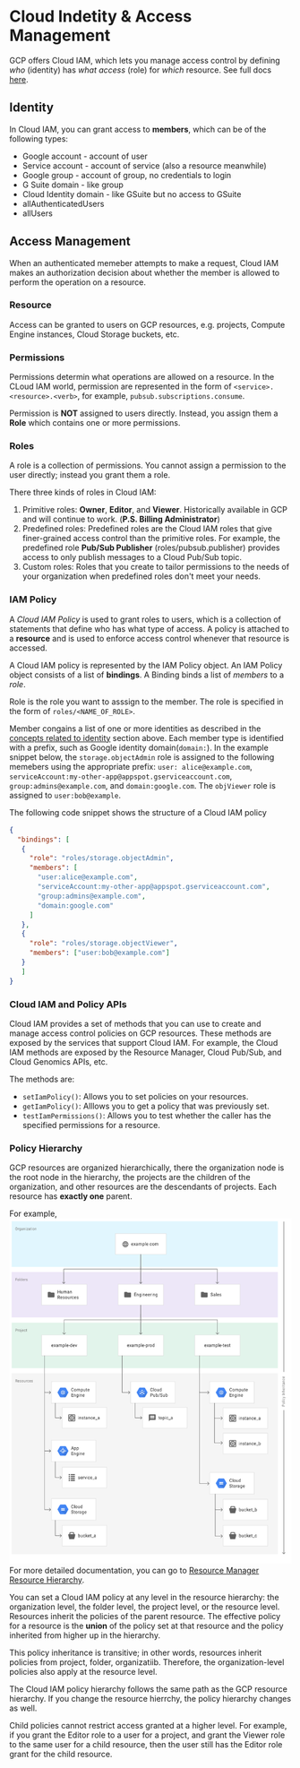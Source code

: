 # Cloud Indetity & Access Management

GCP offers Cloud IAM, which lets you manage access control by defining _who_ (identity) has _what access_ (role) for _which_ resource. See full docs [here](https://cloud.google.com/iam/docs/).

## Identity

In Cloud IAM, you can grant access to __members__, which can be of the following types:

* Google account - account of user
* Service account - account of service (also a resource meanwhile)
* Google group - account of group, no credentials to login
* G Suite domain - like group
* Cloud Identity domain - like GSuite but no access to GSuite
* allAuthenticatedUsers
* allUsers

## Access Management

When an authenticated memeber attempts to make a request, Cloud IAM makes an authorization decision about whether the member is allowed to perform the operation on a resource.

### Resource

Access can be granted to users on GCP resources, e.g. projects, Compute Engine instances, Cloud Storage buckets, etc.

### Permissions

Permissions determin what operations are allowed on a resource. In the CLoud IAM world, permission are represented in the form of `<service>.<resource>.<verb>`, for example, `pubsub.subscriptions.consume`.

Permission is __NOT__ assigned to users directly. Instead, you assign them a __Role__ which contains one or more permissions.

### Roles

A role is a collection of permissions. You cannot assign a permission to the user directly; instead you grant them a role.

There three kinds of roles in Cloud IAM:

1. Primitive roles: **Owner**, **Editor**, and **Viewer**. Historically available in GCP and will continue to work. (**P.S. Billing Administrator**)
2. Predefined roles: Predefined roles are the Cloud IAM roles that give finer-grained access control than the primitive roles. For example, the predefined role **Pub/Sub Publisher** (roles/pubsub.publisher) provides access to only publish messages to a Cloud Pub/Sub topic.
3. Custom roles: Roles that you create to tailor permissions to the needs of your organization when predefined roles don't meet your needs.

### IAM Policy

A _Cloud IAM Policy_ is used to grant roles to users, which is a collection of statements that define who has what type of access. A policy is attached to a **resource** and is used to enforce access control whenever that resource is accessed.

A Cloud IAM policy is represented by the IAM Policy object. An IAM Policy object consists of a list of **bindings**. A Binding binds a list of _members_ to a _role_.

Role is the role you want to asssign to the member. The role is specified in the form of `roles/<NAME_OF_ROLE>`.

Member congains a list of one or more identities as described in the [concepts related to identity](##Identity) section above. Each member type is identified with a prefix, such as Google identity domain(`domain:`). In the example snippet below, the `storage.objectAdmin` role is assigned to the following memebers using the appropriate prefix: `user: alice@example.com`, `serviceAccount:my-other-app@appspot.gserviceaccount.com`, `group:admins@example.com`, and `domain:google.com`. The `objViewer` role is assigned to `user:bob@example`.

The following code snippet shows the structure of a Cloud IAM policy

```json
{
  "bindings": [
   {
     "role": "roles/storage.objectAdmin",
     "members": [
       "user:alice@example.com",
       "serviceAccount:my-other-app@appspot.gserviceaccount.com",
       "group:admins@example.com",
       "domain:google.com" 
     ]
   },
   {
     "role": "roles/storage.objectViewer",
     "members": ["user:bob@example.com"]
   }
   ]
}
```

### Cloud IAM and Policy APIs

Cloud IAM provides a set of methods that you can use to create and manage access control policies on GCP resources. These methods are exposed by the services that support Cloud IAM. For example, the Cloud IAM methods are exposed by the Resource Manager, Cloud Pub/Sub, and Cloud Genomics APIs, etc.

The methods are:

* `setIamPolicy()`: Allows you to set policies on your resources.
* `getIamPolicy()`: Alllows you to get a policy that was previously set.
* `testIamPermissions()`: Allows you to test whether the caller has the specified permissions for a resource.

### Policy Hierarchy

GCP resources are organized hierarchically, there the organization node is the root node in the hierarchy, the projects are the children of the organization, and other resources are the descendants of projects. Each resource has **exactly one** parent. 

For example, ![GCP resource hierarchy](policy-hierarchy.png) For more detailed documentation, you can go to [Resource Manager Resource Hierarchy](https://cloud.google.com/resource-manager/docs/cloud-platform-resource-hierarchy).

You can set a Cloud IAM policy at any level in the resource hierarchy: the organization level, the folder level, the project level, or the resource level. Resources inherit the policies of the parent resource. The effective policy for a resource is the **union** of the policy set at that resource and the policy inherited from higher up in the hierarchy. 

This policy inheritance is transitive; in other words, resources inherit policies from project, folder, organizatiib. Therefore, the organization-level policies also apply at the resource level.

The Cloud IAM policy hierarchy follows the same path as the GCP resource hierarchy. If you change the resource hierrchy, the policy hierarchy changes as well.

Child policies cannot restrict access granted at a higher level. For example, if you grant the Editor role to a user for a project, and grant the Viewer role to the same user for a child resource, then the user still has the Editor role grant for the child resource.